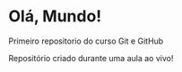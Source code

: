 # Olá, Mundo!
 Primeiro repositorio do curso Git e GitHub 

Repositório criado durante uma aula ao vivo! 
